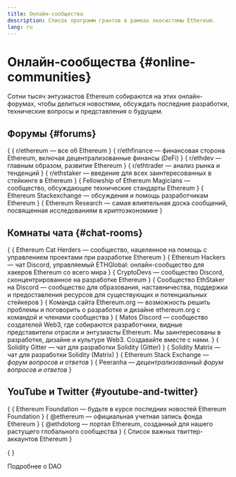 ```yaml
---
title: Онлайн-сообщества
description: Список программ грантов в рамках экосистемы Ethereum.
lang: ru
---
```


# Онлайн-сообщества \{#online-communities}

Сотни тысяч энтузиастов Ethereum собираются на этих онлайн-форумах, чтобы делиться новостями, обсуждать последние разработки, технические вопросы и представления о будущем.

## Форумы \{#forums}

{
{
	<SocialListItem socialIcon="reddit"><Link to="https://www.reddit.com/r/ethereum">r/ethereum</Link> — все об Ethereum</SocialListItem>
}
{
	<SocialListItem socialIcon="reddit"><Link to="https://www.reddit.com/r/ethfinance/">r/ethfinance</Link> — финансовая сторона Ethereum, включая децентрализованные финансы (DeFi)</SocialListItem>
}
{
	<SocialListItem socialIcon="reddit"><Link to="https://www.reddit.com/r/ethdev/">r/ethdev</Link> — главным образом, развитие Ethereum</SocialListItem>
}
{
	<SocialListItem socialIcon="reddit"><Link to="https://www.reddit.com/r/ethtrader/">r/ethtrader</Link> — анализ рынка и тенденций</SocialListItem>
}
{
	<SocialListItem socialIcon="reddit"><Link to="https://www.reddit.com/r/ethstaker/">r/ethstaker</Link> — введение для всех заинтересованных в стейкинге в Ethereum</SocialListItem>
}
{
	<SocialListItem socialIcon="webpage"><Link to="https://ethereum-magicians.org">Fellowship of Ethereum Magicians</Link> — сообщество, обсуждающее технические стандарты Ethereum</SocialListItem>
}
{
	<SocialListItem socialIcon="stackExchange"><Link to="https://ethereum.stackexchange.com">Ethereum Stackexchange</Link> — обсуждения и помощь разработчикам Ethereum</SocialListItem>
}
{
	<SocialListItem socialIcon="webpage"><Link to="https://ethresear.ch">Ethereum Research</Link> — самая влиятельная доска сообщений, посвященная исследованиям в криптоэкономике</SocialListItem>
}

## Комнаты чата \{#chat-rooms}

{
{
	<SocialListItem socialIcon="discord"><Link to="https://discord.com/invite/Nz6rtfJ8Cu">Ethereum Cat Herders</Link> — сообщество, нацеленное на помощь с управлением проектами при разработке Ethereum</SocialListItem>
}
{
	<SocialListItem socialIcon="discord"><Link to="https://ethglobal.co/discord">Ethereum Hackers</Link> — чат Discord, управляемый ETHGlobal: онлайн-сообщество для хакеров Ethereum со всего мира</SocialListItem>
}
{
	<SocialListItem socialIcon="discord"><Link to="https://discord.gg/5W5tVb3">CryptoDevs</Link> — сообщество Discord, сконцентрированное на разработке Ethereum</SocialListItem>
}
{
	<SocialListItem socialIcon="discord"><Link to="https://discord.io/ethstaker">Сообщество EthStaker на Discord</Link> — сообщество для образования, наставничества, поддержки и предоставления ресурсов для существующих и потенциальных стейкеров</SocialListItem>
}
{
	<SocialListItem socialIcon="discord"><Link to="https://discord.gg/ethereum-org">Команда сайта Ethereum.org</Link> — возможность решить проблемы и поговорить о разработке и дизайне ethereum.org с командой и членами сообщества</SocialListItem>
}
{
	<SocialListItem socialIcon="discord"><Link to="https://discord.matos.club/">Matos Discord</Link> — сообщество создателей Web3, где собираются разработчики, видные представители отрасли и энтузиасты Ethereum. Мы заинтересованы в разработке, дизайне и культуре Web3. Создавайте вместе с нами.</SocialListItem>
}
{
	<SocialListItem socialIcon="webpage"><Link to="https://gitter.im/ethereum/solidity">Solidity Gitter</Link> — чат для разработки Solidity (Gitter)</SocialListItem>
}
{
	<SocialListItem socialIcon="webpage"><Link to="https://matrix.to/#/#ethereum_solidity:gitter.im">Solidity Matrix</Link> — чат для разработки Solidity (Matrix)</SocialListItem>
}
{
	<SocialListItem socialIcon="webpage"><Link to="https://ethereum.stackexchange.com/">Ethereum Stack Exchange</Link> *— форум вопросов и ответов*</SocialListItem>
}
{
	<SocialListItem socialIcon="webpage"><Link to="https://peeranha.io/">Peeranha</Link> *— децентрализованный форум вопросов и ответов*</SocialListItem>
}

## YouTube и Twitter \{#youtube-and-twitter}

{
{
	<SocialListItem socialIcon="youtube"><Link to="https://www.youtube.com/c/EthereumFoundation">Ethereum Foundation</Link> — будьте в курсе последних новостей Ethereum Foundation</SocialListItem>
}
{
	<SocialListItem socialIcon="twitter"><Link to="https://twitter.com/ethereum">@ethereum</Link> — официальная учетная запись фонда Ethereum</SocialListItem>
}
{
	<SocialListItem socialIcon="twitter"><Link to="https://twitter.com/ethdotorg">@ethdotorg</Link> — портал Ethereum, созданный для нашего растущего глобального сообщества</SocialListItem>
}
{
	<SocialListItem socialIcon="webpage"><Link to="https://hive.one/c/ethereum?page=1">Список важных твиттер-аккаунтов Ethereum</Link></SocialListItem>
}

{
	<Divider />
}

<Callout emoji=":classical_building:" titleKey="page-community-daos-callout-title" descriptionKey="page-community-daos-callout-description">
  <div>
    <ButtonLink to="/community/get-involved/#decentralized-autonomous-organizations-daos">
      Подробнее о DAO
    </ButtonLink>
  </div>
</Callout>
